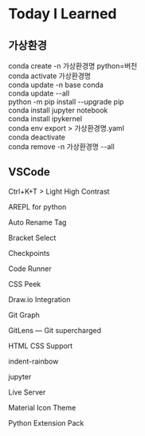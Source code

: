 # Today I Learned

## 가상환경

conda create -n 가상환경명 python=버전<br>
conda activate 가상환경명<br>
conda update -n base conda<br>
conda update --all<br>
python -m pip install --upgrade pip<br>
conda install jupyter notebook<br>
conda install ipykernel<br>
conda env export > 가상환경명.yaml<br>
conda deactivate<br>
conda remove -n 가상환경명 --all<br>

## VSCode

Ctrl+K+T > Light High Contrast

AREPL for python

Auto Rename Tag

Bracket Select

Checkpoints

Code Runner

CSS Peek

Draw.io Integration

Git Graph

GitLens — Git supercharged

HTML CSS Support

indent-rainbow

jupyter

Live Server

Material Icon Theme

Python Extension Pack
